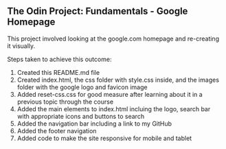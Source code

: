 ## The Odin Project: Fundamentals - Google Homepage 

This project involved looking at the google.com homepage and re-creating it visually. 

Steps taken to achieve this outcome:
1. Created this README.md file 
2. Created index.html, the css folder with style.css inside, and the images folder with the google logo and favicon image
3. Added reset-css.css for good measure after learning about it in a previous topic through the course
4. Added the main elements to index.html incluing the logo, search bar with appropriate icons and buttons to search
5. Added the navigation bar including a link to my GitHub
6. Added the footer navigation
7. Added code to make the site responsive for mobile and tablet


